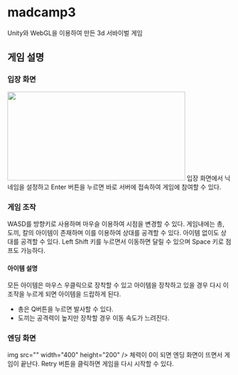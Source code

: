 # madcamp3
Unity와 WebGL을 이용하여 만든 3d 서바이벌 게임

## 게임 설명

### 입장 화면
<img src="" width="400" height="200"/>
입장 화면에서 닉네임을 설정하고 Enter 버튼을 누르면 바로 서버에 접속하여 게임에 참여할 수 있다.

### 게임 조작

WASD를 방향키로 사용하며 마우슬 이용하여 시점을 변경할 수 있다. 게임내에는 총, 도끼, 칼의 아이템이 존재하며 이를 이용하여 상대를 공격할 수 있다. 아이템 없이도 상대를 공격할 수 있다. 
Left Shift 키를 누르면서 이동하면 달릴 수 있으며 Space 키로 점프도 가능하다.

#### 아이템 설명

모든 아이템은 마우스 우클릭으로 장착할 수 있고 아이템을 장착하고 있을 경우 다시 이 조작을 누르게 되면 아이템을 드랍하게 된다.
* 총은 Q버튼을 누르면 발사할 수 있다.
* 도끼는 공격력이 높지만 장착할 경우 이동 속도가 느려진다.

### 엔딩 화면
img src="" width="400" height="200" />
체력이 0이 되면 엔딩 화면이 뜨면서 게임이 끝난다.
Retry 버튼을 클릭하면 게임을 다시 시작할 수 있다.
